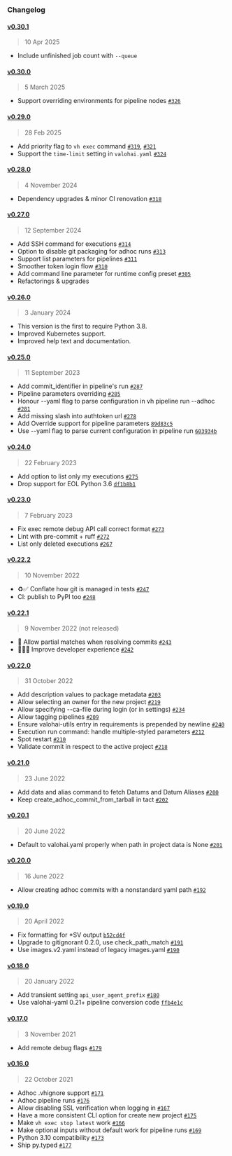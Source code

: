 ### Changelog

#### [v0.30.1](https://github.com/valohai/valohai-cli/compare/v0.30.0...v0.30.1)

> 10 Apr 2025

- Include unfinished job count with `--queue`

#### [v0.30.0](https://github.com/valohai/valohai-cli/compare/v0.29.0...v0.30.0)

> 5 March 2025

- Support overriding environments for pipeline nodes [`#326`](https://github.com/valohai/valohai-cli/pull/326)

#### [v0.29.0](https://github.com/valohai/valohai-cli/compare/v0.28.0...v0.29.0)

> 28 Feb 2025

- Add priority flag to `vh exec` command [`#319`](https://github.com/valohai/valohai-cli/pull/319), [`#321`](https://github.com/valohai/valohai-cli/pull/321)
- Support the `time-limit` setting in `valohai.yaml`  [`#324`](https://github.com/valohai/valohai-cli/pull/324)

#### [v0.28.0](https://github.com/valohai/valohai-cli/compare/v0.27.0...v0.28.0)

> 4 November 2024

- Dependency upgrades & minor CI renovation [`#318`](https://github.com/valohai/valohai-cli/pull/318)

#### [v0.27.0](https://github.com/valohai/valohai-cli/compare/v0.26.0...v0.27.0)

> 12 September 2024

- Add SSH command for executions [`#314`](https://github.com/valohai/valohai-cli/pull/314)
- Option to disable git packaging for adhoc runs [`#313`](https://github.com/valohai/valohai-cli/pull/313)
- Support list parameters for pipelines [`#311`](https://github.com/valohai/valohai-cli/pull/311)
- Smoother token login flow [`#310`](https://github.com/valohai/valohai-cli/pull/310)
- Add command line parameter for runtime config preset [`#305`](https://github.com/valohai/valohai-cli/pull/305)
- Refactorings & upgrades

#### [v0.26.0](https://github.com/valohai/valohai-cli/compare/v0.25.0...v0.26.0)

> 3 January 2024

- This version is the first to require Python 3.8.
- Improved Kubernetes support.
- Improved help text and documentation.

#### [v0.25.0](https://github.com/valohai/valohai-cli/compare/v0.24.0...v0.25.0)

> 11 September 2023

- Add commit_identifier in pipeline's run [`#287`](https://github.com/valohai/valohai-cli/pull/287)
- Pipeline parameters overriding [`#285`](https://github.com/valohai/valohai-cli/pull/285)
- Honour --yaml flag to parse configuration in vh pipeline run --adhoc [`#281`](https://github.com/valohai/valohai-cli/pull/281)
- Add missing slash into authtoken url [`#278`](https://github.com/valohai/valohai-cli/pull/278)
- Add Override support for pipeline parameters [`89d83c5`](https://github.com/valohai/valohai-cli/commit/89d83c55ea77e342078d8c9ba1bb41902b749ee5)
- Use --yaml flag to parse current configuration in pipeline run [`603934b`](https://github.com/valohai/valohai-cli/commit/603934b833c2db1bb3e06708f5656dc184e6698b)

#### [v0.24.0](https://github.com/valohai/valohai-cli/compare/v0.23.0...v0.24.0)

> 22 February 2023

- Add option to list only my executions [`#275`](https://github.com/valohai/valohai-cli/pull/275)
- Drop support for EOL Python 3.6 [`df1b8b1`](https://github.com/valohai/valohai-cli/commit/df1b8b1dc66cde5cae8807899b09e17f6a7fc9d7)

#### [v0.23.0](https://github.com/valohai/valohai-cli/compare/v0.22.2...v0.23.0)

> 7 February 2023

- Fix exec remote debug API call correct format [`#273`](https://github.com/valohai/valohai-cli/pull/273)
- Lint with pre-commit + ruff [`#272`](https://github.com/valohai/valohai-cli/pull/272)
- List only deleted executions [`#267`](https://github.com/valohai/valohai-cli/pull/267)

#### [v0.22.2](https://github.com/valohai/valohai-cli/compare/v0.22.1...v0.22.2)

> 10 November 2022

- ♻️✅ Conflate how git is managed in tests [`#247`](https://github.com/valohai/valohai-cli/pull/247)
- CI: publish to PyPI too [`#248`](https://github.com/valohai/valohai-cli/pull/248)


#### [v0.22.1](https://github.com/valohai/valohai-cli/compare/v0.22.0...v0.22.1)

> 9 November 2022 (not released)

- 🐛 Allow partial matches when resolving commits [`#243`](https://github.com/valohai/valohai-cli/pull/243)
- 🧑‍💻🔨 Improve developer experience [`#242`](https://github.com/valohai/valohai-cli/pull/242)

#### [v0.22.0](https://github.com/valohai/valohai-cli/compare/v0.21.0...v0.22.0)

> 31 October 2022

- Add description values to package metadata [`#203`](https://github.com/valohai/valohai-cli/pull/203)
- Allow selecting an owner for the new project [`#219`](https://github.com/valohai/valohai-cli/pull/219)
- Allow specifying --ca-file during login (or in settings) [`#234`](https://github.com/valohai/valohai-cli/pull/234)
- Allow tagging pipelines [`#209`](https://github.com/valohai/valohai-cli/issues/209)
- Ensure valohai-utils entry in requirements is prepended by newline [`#240`](https://github.com/valohai/valohai-cli/pull/240)
- Execution run command: handle multiple-styled parameters [`#212`](https://github.com/valohai/valohai-cli/pull/212)
- Spot restart [`#210`](https://github.com/valohai/valohai-cli/pull/210)
- Validate commit in respect to the active project [`#218`](https://github.com/valohai/valohai-cli/pull/218)

#### [v0.21.0](https://github.com/valohai/valohai-cli/compare/v0.20.1...v0.21.0)

> 23 June 2022

- Add data and alias command to fetch Datums and Datum Aliases [`#200`](https://github.com/valohai/valohai-cli/pull/200)
- Keep create_adhoc_commit_from_tarball in tact [`#202`](https://github.com/valohai/valohai-cli/pull/202)

#### [v0.20.1](https://github.com/valohai/valohai-cli/compare/v0.20.0...v0.20.1)

> 20 June 2022

- Default to valohai.yaml properly when path in project data is None [`#201`](https://github.com/valohai/valohai-cli/pull/201)

#### [v0.20.0](https://github.com/valohai/valohai-cli/compare/v0.19.0...v0.20.0)

> 16 June 2022

- Allow creating adhoc commits with a nonstandard yaml path [`#192`](https://github.com/valohai/valohai-cli/pull/192)

#### [v0.19.0](https://github.com/valohai/valohai-cli/compare/v0.18.0...v0.19.0)

> 20 April 2022

- Fix formatting for *SV output [`b52cd4f`](https://github.com/valohai/valohai-cli/commit/b52cd4f3e26eb03c5338cf061fb35e1940ecc733)
- Upgrade to gitignorant 0.2.0, use check_path_match [`#191`](https://github.com/valohai/valohai-cli/pull/191)
- Use images.v2.yaml instead of legacy images.yaml [`#190`](https://github.com/valohai/valohai-cli/pull/190)

#### [v0.18.0](https://github.com/valohai/valohai-cli/compare/v0.17.0...v0.18.0)

> 20 January 2022

- Add transient setting `api_user_agent_prefix` [`#180`](https://github.com/valohai/valohai-cli/pull/180)
- Use valohai-yaml 0.21+ pipeline conversion code [`ffb4e1c`](https://github.com/valohai/valohai-cli/commit/ffb4e1c8eb93e45c20f294ed0f6fe3deae53b6f9)

#### [v0.17.0](https://github.com/valohai/valohai-cli/compare/v0.16.0...v0.17.0)

> 3 November 2021

- Add remote debug flags [`#179`](https://github.com/valohai/valohai-cli/pull/179)

#### [v0.16.0](https://github.com/valohai/valohai-cli/compare/v0.15.1...v0.16.0)

> 22 October 2021

- Adhoc .vhignore support [`#171`](https://github.com/valohai/valohai-cli/pull/171)
- Adhoc pipeline runs [`#176`](https://github.com/valohai/valohai-cli/pull/176)
- Allow disabling SSL verification when logging in [`#167`](https://github.com/valohai/valohai-cli/pull/167)
- Have a more consistent CLI option for create new project [`#175`](https://github.com/valohai/valohai-cli/pull/175)
- Make `vh exec stop latest` work [`#166`](https://github.com/valohai/valohai-cli/pull/166)
- Make optional inputs without default work for pipeline runs [`#169`](https://github.com/valohai/valohai-cli/pull/169)
- Python 3.10 compatibility [`#173`](https://github.com/valohai/valohai-cli/pull/173)
- Ship py.typed [`#177`](https://github.com/valohai/valohai-cli/pull/177)
